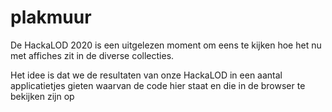 # plakmuur

De HackaLOD 2020 is een uitgelezen moment om eens te kijken hoe het nu met affiches zit in de diverse collecties. 

Het idee is dat we de resultaten van onze HackaLOD in een aantal applicatietjes gieten waarvan de code hier staat en die in de browser te bekijken zijn op 
